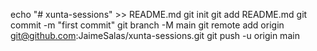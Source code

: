 echo "# xunta-sessions" >> README.md
git init
git add README.md
git commit -m "first commit"
git branch -M main
git remote add origin git@github.com:JaimeSalas/xunta-sessions.git
git push -u origin main